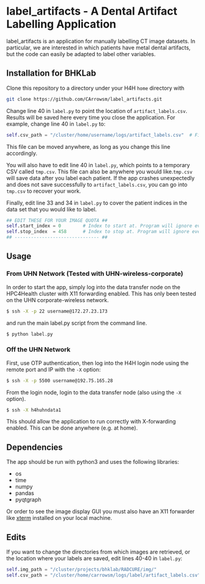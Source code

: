 # label_artifacts - A Dental Artifact Labelling Application
label_artifacts is an application for manually labelling CT image datasets. In particular, we are interested in which patients have metal dental artifacts, but the code can easily be adapted to label other variables.

## Installation for BHKLab
Clone this repository to a directory under your H4H `home` directory with
```bash
git clone https://github.com/CArrowsm/label_artifacts.git
```
Change line 40 in `label.py` to point the location of `artifact_labels.csv`. Results will be saved here every time you close the application. For example, change line 40 in `label.py` to:
```python
self.csv_path = "/cluster/home/username/logs/artifact_labels.csv"  # File containing the labels of the images
```
 This file can be moved anywhere, as long as you change this line accordingly.

 You will also have to edit line 40 in `label.py`, which points to a temporary CSV called `tmp.csv`. This file can also be anywhere you would like.`tmp.csv` will save data after you label each patient. If the app crashes unexpectedly and does not save successfully to `artifact_labels.csv`, you can go into `tmp.csv` to recover your work.

 Finally, edit line 33 and 34 in `label.py` to cover the patient indices in the data set that you would like to label.
 ```python
 ## EDIT THESE FOR YOUR IMAGE QUOTA ##
 self.start_index = 0        # Index to start at. Program will ignore everything before this
 self.stop_index  = 458      # Index to stop at. Program will ignore everything after this.
 ## ------------------------------- ##
```

## Usage
### From UHN Network (Tested with UHN-wireless-corporate)
In order to start the app, simply log into the data transfer node on the HPC4Health cluster with X11 forwarding enabled. This has only been tested on the UHN corporate-wireless network.
```bash
$ ssh -X -p 22 username@172.27.23.173
```
and run the main label.py script from the command line.
```bash
$ python label.py
```
### Off the UHN Network
First, use OTP authentication, then log into the H4H login node using the remote port and IP with the `-X` option:
```bash
$ ssh -X -p 5500 username@192.75.165.28
```
From the login node, login to the data transfer node (also using the `-X` option).
```bash
$ ssh -X h4huhndata1
```
This should allow the application to run correctly with X-forwarding enabled. This can be done anywhere (e.g. at home).

## Dependencies
The app should be run with python3 and uses the following libraries:
* os
* time
* numpy
* pandas
* pyqtgraph

Or order to see the image display GUI you must also have an X11 forwarder like [xterm](http://xquartz.macosforge.org/landing/) installed on your local machine.

## Edits
If you want to change the directories from which images are retrieved, or the location where your labels are saved, edit lines 40-40 in `label.py`:
```python
self.img_path = "/cluster/projects/bhklab/RADCURE/img/"                  # Path to image directory (edit this here)
self.csv_path = "/cluster/home/carrowsm/logs/label/artifact_labels.csv"  # File containing the labels of the images
```
